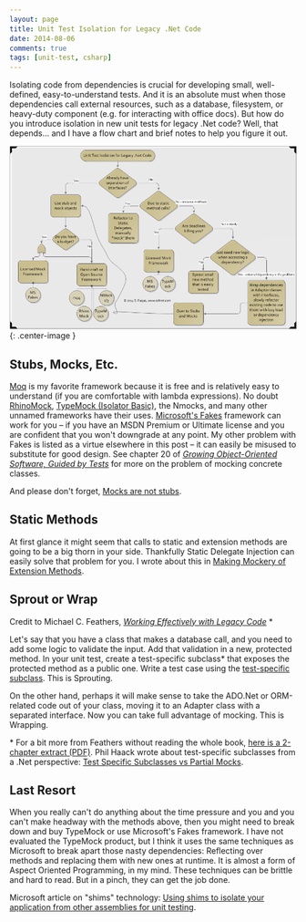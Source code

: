 ```yaml
---
layout: page
title: Unit Test Isolation for Legacy .Net Code 
date: 2014-08-06
comments: true
tags: [unit-test, csharp]
---
```


Isolating code from dependencies is crucial for developing small, well-defined, easy-to-understand tests. And it is an absolute must when those dependencies call external resources, such as a database, filesystem, or heavy-duty component (e.g. for interacting with office docs). But how do you introduce isolation in new unit tests for legacy .Net code? Well, that depends... and I have a flow chart and brief notes to help you figure it out.

![Test toolkit flow chart](/images/testIsolationLegacyCode.png){: .center-image }

## Stubs, Mocks, Etc.

[Moq](https://github.com/moq/moq4) is my favorite framework because it is free and is relatively easy to understand (if you are comfortable with lambda expressions). No doubt [RhinoMock](http://www.hibernatingrhinos.com/oss/rhino-mocks), [TypeMock (Isolator Basic)](http://www.typemock.com/), the Nmocks, and many other unnamed frameworks have their uses. [Microsoft's Fakes](http://msdn.microsoft.com/en-us/library/hh549175.aspx) framework can work for you – if you have an MSDN Premium or Ultimate license and you are confident that you won't downgrade at any point. My other problem with Fakes is listed as a virtue elsewhere in this post – it can easily be misused to substitute for good design. See chapter 20 of _[Growing Object-Oriented Software, Guided by Tests](http://www.growing-object-oriented-software.com/)_ for more on the problem of mocking concrete classes.

And please don't forget, [Mocks are not stubs](https://martinfowler.com/articles/mocksArentStubs.html).

## Static Methods

At first glance it might seem that calls to static and extension methods are going to be a big thorn in your side. Thankfully Static Delegate Injection can easily solve that problem for you. I wrote about this in [Making Mockery of Extension Methods](http://www.safnet.com/writing/tech/2014/04/making-mockery-of-extension-methods.html).

## Sprout or Wrap

Credit to Michael C. Feathers, _[Working Effectively with Legacy Code](https://books.google.com/books/about/Working_effectively_with_legacy_code.html?id=CQlRAAAAMAAJ&hl=en)_ *

Let's say that you have a class that makes a database call, and you need to add some logic to validate the input. Add that validation in a new, protected method. In your unit test, create a test-specific subclass* that exposes the protected method as a public one. Write a test case using the [test-specific subclass](http://xunitpatterns.com/Test-Specific%20Subclass.html). This is Sprouting.

On the other hand, perhaps it will make sense to take the ADO.Net or ORM-related code out of your class, moving it to an Adapter class with a separated interface. Now you can take full advantage of mocking. This is Wrapping.

\* For a bit more from Feathers without reading the whole book, [here is a 2-chapter extract (PDF)](http://ptgmedia.pearsoncmg.com/images/9780131177055/samplepages/0131177052.pdf). Phil Haack wrote about test-specific subclasses from a .Net perspective: [Test Specific Subclasses vs Partial Mocks](http://haacked.com/archive/2007/12/06/test-specific-subclasses-vs-partial-mocks.aspx).

## Last Resort

When you really can't do anything about the time pressure and you and you can't make headway with the methods above, then you might need to break down and buy TypeMock or use Microsoft's Fakes framework. I have not evaluated the TypeMock product, but I think it uses the same techniques as Microsoft to break apart those nasty dependencies: Reflecting over methods and replacing them with new ones at runtime. It is almost a form of Aspect Oriented Programming, in my mind. These techniques can be brittle and hard to read. But in a pinch, they can get the job done.

Microsoft article on "shims" technology: [Using shims to isolate your application from other assemblies for unit testing](http://msdn.microsoft.com/en-us/library/hh549176.aspx).
